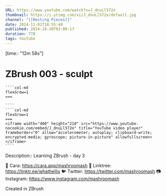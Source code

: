 ```yaml
---
URL: https://www.youtube.com/watch?v=J_dnuLl572o
thumbnail: https://i.ytimg.com/vi/J_dnuLl572o/default.jpg
channel: "[[Resting Pieces]]"
date: 2024-11-01T18:55:48
published: 2024-10-20T02:00:17
duration: 778
tags: YouTube
---
```

[time:: "12m 58s"]
# ZBrush 003 - sculpt
`````col
````col-md
flexGrow=1
===
 
````
````col-md
flexGrow=1
===
<iframe width="400" height="210" src="https://www.youtube-nocookie.com/embed/J_dnuLl572o" title="YouTube video player" frameborder="0" allow="accelerometer; autoplay; clipboard-write; encrypted-media; gyroscope; picture-in-picture" allowfullscreen></iframe>
````
`````
Description:: Learning ZBrush - day 3 

💖 Cara: https://cara.app/mashroomash
🌱 Linktree: https://linktr.ee/whathellis
🐦 Twitter: https://twitter.com/mashroomash
📷 Instagram: https://www.instagram.com/mashroomash

Created in ZBrush
